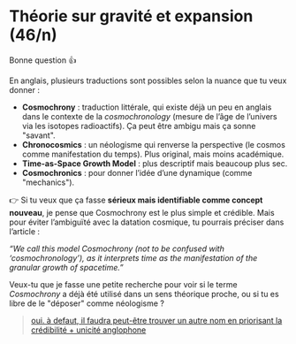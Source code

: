 # Théorie sur gravité et expansion (46/n)

Bonne question 👍

En anglais, plusieurs traductions sont possibles selon la nuance que tu veux donner :

- **Cosmochrony** : traduction littérale, qui existe déjà un peu en anglais dans le contexte de la _cosmochronology_ (mesure de l’âge de l’univers via les isotopes radioactifs). Ça peut être ambigu mais ça sonne "savant".
- **Chronocosmics** : un néologisme qui renverse la perspective (le cosmos comme manifestation du temps). Plus original, mais moins académique.
- **Time-as-Space Growth Model** : plus descriptif mais beaucoup plus sec.
- **Cosmochronics** : pour donner l’idée d’une dynamique (comme "mechanics").

👉 Si tu veux que ça fasse **sérieux mais identifiable comme concept nouveau**, je pense que Cosmochrony est le plus simple et crédible. Mais pour éviter l’ambiguïté avec la datation cosmique, tu pourrais préciser dans l’article :

_“We call this model Cosmochrony (not to be confused with ‘cosmochronology’), as it interprets time as the manifestation of the granular growth of spacetime.”_

Veux-tu que je fasse une petite recherche pour voir si le terme _Cosmochrony_ a déjà été utilisé dans un sens théorique proche, ou si tu es libre de le "déposer" comme néologisme ?

> [oui. à defaut, il faudra peut-être trouver un autre nom en priorisant la crédibilité + unicité anglophone](47.md)
